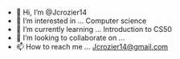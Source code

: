 - 👋 Hi, I’m @Jcrozier14
- 👀 I’m interested in ... Computer science
- 🌱 I’m currently learning ... Introduction to CS50
- 💞️ I’m looking to collaborate on ...
- 📫 How to reach me ... Jcrozier14@gmail.com

<!---
Jcrozier14/Jcrozier14 is a ✨ special ✨ repository because its `README.md` (this file) appears on your GitHub profile.
You can click the Preview link to take a look at your changes.
--->
